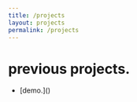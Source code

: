 ```yaml
---
title: /projects
layout: projects
permalink: /projects
---
```


# previous projects.
<ul>
  <li>[demo.]()</li>
</ul>
